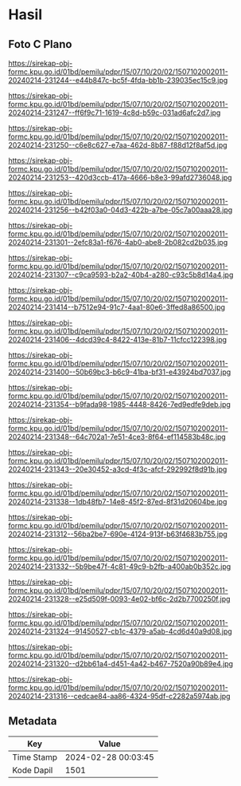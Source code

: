 # Hasil

## Foto C Plano

https://sirekap-obj-formc.kpu.go.id/01bd/pemilu/pdpr/15/07/10/20/02/1507102002011-20240214-231244--e44b847c-bc5f-4fda-bb1b-239035ec15c9.jpg

https://sirekap-obj-formc.kpu.go.id/01bd/pemilu/pdpr/15/07/10/20/02/1507102002011-20240214-231247--ff6f9c71-1619-4c8d-b59c-031ad6afc2d7.jpg

https://sirekap-obj-formc.kpu.go.id/01bd/pemilu/pdpr/15/07/10/20/02/1507102002011-20240214-231250--c6e8c627-e7aa-462d-8b87-f88d12f8af5d.jpg

https://sirekap-obj-formc.kpu.go.id/01bd/pemilu/pdpr/15/07/10/20/02/1507102002011-20240214-231253--420d3ccb-417a-4666-b8e3-99afd2736048.jpg

https://sirekap-obj-formc.kpu.go.id/01bd/pemilu/pdpr/15/07/10/20/02/1507102002011-20240214-231256--b42f03a0-04d3-422b-a7be-05c7a00aaa28.jpg

https://sirekap-obj-formc.kpu.go.id/01bd/pemilu/pdpr/15/07/10/20/02/1507102002011-20240214-231301--2efc83a1-f676-4ab0-abe8-2b082cd2b035.jpg

https://sirekap-obj-formc.kpu.go.id/01bd/pemilu/pdpr/15/07/10/20/02/1507102002011-20240214-231307--c9ca9593-b2a2-40b4-a280-c93c5b8d14a4.jpg

https://sirekap-obj-formc.kpu.go.id/01bd/pemilu/pdpr/15/07/10/20/02/1507102002011-20240214-231414--b7512e94-91c7-4aa1-80e6-3ffed8a86500.jpg

https://sirekap-obj-formc.kpu.go.id/01bd/pemilu/pdpr/15/07/10/20/02/1507102002011-20240214-231406--4dcd39c4-8422-413e-81b7-11cfcc122398.jpg

https://sirekap-obj-formc.kpu.go.id/01bd/pemilu/pdpr/15/07/10/20/02/1507102002011-20240214-231400--50b69bc3-b6c9-41ba-bf31-e43924bd7037.jpg

https://sirekap-obj-formc.kpu.go.id/01bd/pemilu/pdpr/15/07/10/20/02/1507102002011-20240214-231354--b9fada98-1985-4448-8426-7ed9edfe9deb.jpg

https://sirekap-obj-formc.kpu.go.id/01bd/pemilu/pdpr/15/07/10/20/02/1507102002011-20240214-231348--64c702a1-7e51-4ce3-8f64-ef114583b48c.jpg

https://sirekap-obj-formc.kpu.go.id/01bd/pemilu/pdpr/15/07/10/20/02/1507102002011-20240214-231343--20e30452-a3cd-4f3c-afcf-292992f8d91b.jpg

https://sirekap-obj-formc.kpu.go.id/01bd/pemilu/pdpr/15/07/10/20/02/1507102002011-20240214-231338--1db48fb7-14e8-45f2-87ed-8f31d20604be.jpg

https://sirekap-obj-formc.kpu.go.id/01bd/pemilu/pdpr/15/07/10/20/02/1507102002011-20240214-231312--56ba2be7-690e-4124-913f-b63f4683b755.jpg

https://sirekap-obj-formc.kpu.go.id/01bd/pemilu/pdpr/15/07/10/20/02/1507102002011-20240214-231332--5b9be47f-4c81-49c9-b2fb-a400ab0b352c.jpg

https://sirekap-obj-formc.kpu.go.id/01bd/pemilu/pdpr/15/07/10/20/02/1507102002011-20240214-231328--e25d509f-0093-4e02-bf6c-2d2b7700250f.jpg

https://sirekap-obj-formc.kpu.go.id/01bd/pemilu/pdpr/15/07/10/20/02/1507102002011-20240214-231324--91450527-cb1c-4379-a5ab-4cd6d40a9d08.jpg

https://sirekap-obj-formc.kpu.go.id/01bd/pemilu/pdpr/15/07/10/20/02/1507102002011-20240214-231320--d2bb61a4-d451-4a42-b467-7520a90b89e4.jpg

https://sirekap-obj-formc.kpu.go.id/01bd/pemilu/pdpr/15/07/10/20/02/1507102002011-20240214-231316--cedcae84-aa86-4324-95df-c2282a5974ab.jpg


## Metadata

| Key        | Value               |
| ---------- | ------------------- |
| Time Stamp | 2024-02-28 00:03:45 |
| Kode Dapil | 1501                |



